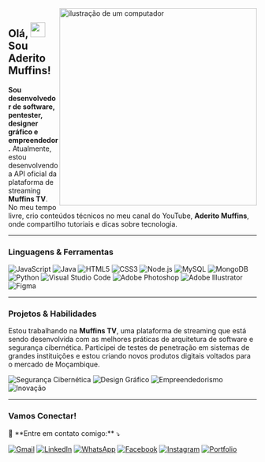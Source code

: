 <img src="https://raw.githubusercontent.com/MicaelliMedeiros/micaellimedeiros/master/image/computer-illustration.png" alt="ilustração de um computador" min-width="400px" max-width="400px" width="400px" align="right">

<h2 align="left">Olá, <img src="https://media.giphy.com/media/hvRJCLFzcasrR4ia7z/giphy.gif" width="30px"> Sou Aderito Muffins!</h2>

<p align="left">
 <strong>Sou desenvolvedor de software, pentester, designer gráfico e empreendedor.</strong>
Atualmente, estou desenvolvendo a API oficial da plataforma de streaming <strong>Muffins TV</strong>.
No meu tempo livre, crio conteúdos técnicos no meu canal do YouTube, <strong>Aderito Muffins</strong>, 
onde compartilho tutoriais e dicas sobre tecnologia.
</p>

---

<h3 align="left">Linguagens & Ferramentas</h3>
<p align="left">
  <img src="https://img.shields.io/badge/JavaScript-F7DF1E?style=for-the-badge&logo=javascript&logoColor=black" alt="JavaScript" />
  <img src="https://img.shields.io/badge/Java-007396?style=for-the-badge&logo=java&logoColor=white" alt="Java" />
  <img src="https://img.shields.io/badge/HTML5-E34F26?style=for-the-badge&logo=html5&logoColor=white" alt="HTML5" />
  <img src="https://img.shields.io/badge/CSS3-1572B6?style=for-the-badge&logo=css3&logoColor=white" alt="CSS3" />
  <img src="https://img.shields.io/badge/Node.js-339933?style=for-the-badge&logo=nodedotjs&logoColor=white" alt="Node.js" />
  <img src="https://img.shields.io/badge/MySQL-4479A1?style=for-the-badge&logo=mysql&logoColor=white" alt="MySQL" />
  <img src="https://img.shields.io/badge/MongoDB-47A248?style=for-the-badge&logo=mongodb&logoColor=white" alt="MongoDB" />
  <img src="https://img.shields.io/badge/Python-3776AB?style=for-the-badge&logo=python&logoColor=white" alt="Python" />
  <img src="https://img.shields.io/badge/Visual_Studio_Code-0078D4?style=for-the-badge&logo=visual%20studio%20code&logoColor=white" alt="Visual Studio Code" />
  <img src="https://img.shields.io/badge/Adobe_Photoshop-31A8FF?style=for-the-badge&logo=adobe%20photoshop&logoColor=white" alt="Adobe Photoshop" />
  <img src="https://img.shields.io/badge/Adobe_Illustrator-FF9A00?style=for-the-badge&logo=adobe%20illustrator&logoColor=white" alt="Adobe Illustrator" />
  <img src="https://img.shields.io/badge/Figma-F24E1E?style=for-the-badge&logo=figma&logoColor=white" alt="Figma" />
</p>

---

<h3 align="left">Projetos & Habilidades</h3>
<p align="left">
  Estou trabalhando na <strong>Muffins TV</strong>, uma plataforma de streaming que está sendo desenvolvida com as melhores práticas de arquitetura de software e segurança cibernética. Participei de testes de penetração em sistemas de grandes instituições e estou criando novos produtos digitais voltados para o mercado de Moçambique.
</p>

<p align="left">
  <img src="https://img.shields.io/badge/Segurança%20Cibernética-%2338B2AC.svg?&style=for-the-badge&logo=cybersecurity&logoColor=white" alt="Segurança Cibernética" />
  <img src="https://img.shields.io/badge/Design%20Gráfico-%23F24E1E.svg?&style=for-the-badge&logo=graphicdesign&logoColor=white" alt="Design Gráfico" />
  <img src="https://img.shields.io/badge/Empreendedorismo-%23FFA500.svg?&style=for-the-badge&logo=entrepreneur&logoColor=white" alt="Empreendedorismo" />
  <img src="https://img.shields.io/badge/Inovação-%2379C143.svg?&style=for-the-badge&logo=innovation&logoColor=white" alt="Inovação" />
</p>

---

<h3 align="left">Vamos Conectar!</h3>
<p align="left">
  💌 **Entre em contato comigo:** ⤵️
</p>

<p align="left">
  <a href="mailto:mufumeaderito@gmail.com" title="Gmail">
  <img src="https://img.shields.io/badge/-Gmail-FF0000?style=flat-square&labelColor=FF0000&logo=gmail&logoColor=white&link=mufumeaderito@gmail.com" alt="Gmail"/></a>
  <a href="https://www.linkedin.com/in/aderito-muffins" title="LinkedIn">
  <img src="https://img.shields.io/badge/-Linkedin-0e76a8?style=flat-square&logo=Linkedin&logoColor=white&link=https://www.linkedin.com/in/aderito-muffins" alt="LinkedIn"/></a>
  <a href="https://api.whatsapp.com/send?phone=258858782674" title="WhatsApp">
  <img src="https://img.shields.io/badge/-WhatsApp-25d366?style=flat-square&labelColor=25d366&logo=whatsapp&logoColor=white&link=https://api.whatsapp.com/send?phone=258858782674" alt="WhatsApp"/></a>
  <a href="https://www.facebook.com/aderitomuffins" title="Facebook">
  <img src="https://img.shields.io/badge/-Facebook-3b5998?style=flat-square&labelColor=3b5998&logo=facebook&logoColor=white&link=https://www.facebook.com/aderitomuffins" alt="Facebook"/></a>
  <a href="https://www.instagram.com/aderito_muffins" title="Instagram">
  <img src="https://img.shields.io/badge/-Instagram-DF0174?style=flat-square&labelColor=DF0174&logo=instagram&logoColor=white&link=https://www.instagram.com/aderito_muffins" alt="Instagram"/></a>
<a href="https://aderito-muffins.web.app/" title="Portfolio" target="_blank">
  <img src="https://img.shields.io/badge/-Portfolio-000000?style=flat-square&labelColor=000000&logo=web&logoColor=white" alt="Portfolio"/>
</a>

</p>
